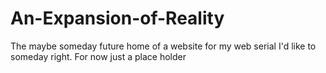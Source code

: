 # An-Expansion-of-Reality
The maybe someday future home of a website for my web serial I'd like to someday right. For now just a place holder
